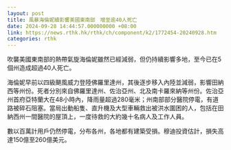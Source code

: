 ```yaml
---
layout: post
title: 風暴海倫妮續影響美國東南部　增至逾40人死亡
date: 2024-09-28 14:44:57.000000000 +08:00
link: https://news.rthk.hk/rthk/ch/component/k2/1772454-20240928.htm
categories: rthk
---
```


吹襲美國東南部的熱帶氣旋海倫妮雖然已經減弱，但仍持續影響多地，至今已在5個州造成超過40人死亡。

海倫妮早前以四級颶風威力登陸佛羅里達州，其後逐步移入內陸並減弱，影響田納西等州份。死者分別來自佛羅里達州、佐治亞州、北及南卡羅來納等州份。佐治亞州首府亞特蘭大在48小時內，降雨量超過280毫米；州南部部分醫院停電，有道路被碎石阻塞。當局出動船隻、直升機及大型車輛救出被洪水圍困的人，包括在田納西州一間醫院的屋頂上，一度待救的大約幾十名病人及工作人員。

數以百萬計用戶仍然停電，分布各州，各地都有建築受損。穆迪投資估計，損失高達150億至260億美元。
